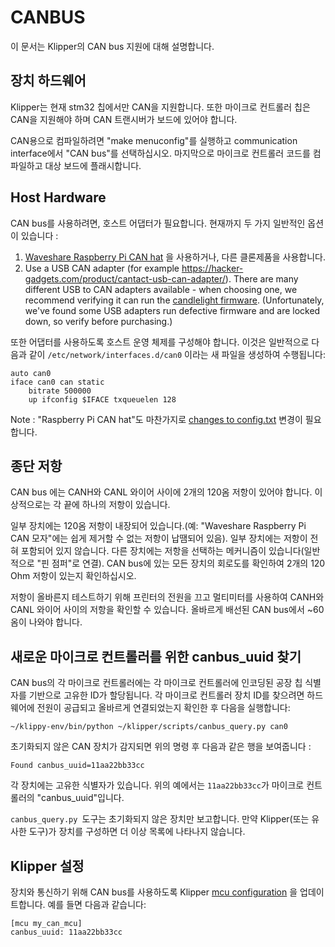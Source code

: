 # CANBUS

이 문서는 Klipper의 CAN bus 지원에 대해 설명합니다.

## 장치 하드웨어

Klipper는 현재 stm32 칩에서만 CAN을 지원합니다. 또한 마이크로 컨트롤러 칩은 CAN을 지원해야 하며 CAN 트랜시버가 보드에 있어야 합니다.

CAN용으로 컴파일하려면 "make menuconfig"를 실행하고 communication interface에서 "CAN bus"를 선택하십시오. 마지막으로 마이크로 컨트롤러 코드를 컴파일하고 대상 보드에 플래시합니다.

## Host Hardware

CAN bus를 사용하려면, 호스트 어댑터가 필요합니다. 현재까지 두 가지 일반적인 옵션이 있습니다 :

1. [Waveshare Raspberry Pi CAN hat](https://www.waveshare.com/rs485-can-hat.htm) 을 사용하거나, 다른 클론제품을 사용합니다.
1. Use a USB CAN adapter (for example <https://hacker-gadgets.com/product/cantact-usb-can-adapter/>). There are many different USB to CAN adapters available - when choosing one, we recommend verifying it can run the [candlelight firmware](https://github.com/candle-usb/candleLight_fw). (Unfortunately, we've found some USB adapters run defective firmware and are locked down, so verify before purchasing.)

또한 어댑터를 사용하도록 호스트 운영 체제를 구성해야 합니다. 이것은 일반적으로 다음과 같이 `/etc/network/interfaces.d/can0` 이라는 새 파일을 생성하여 수행됩니다:

```
auto can0
iface can0 can static
    bitrate 500000
    up ifconfig $IFACE txqueuelen 128
```

Note : "Raspberry Pi CAN hat"도 마찬가지로 [changes to config.txt](https://www.waveshare.com/wiki/RS485_CAN_HAT) 변경이 필요합니다.

## 종단 저항

CAN bus 에는 CANH와 CANL 와이어 사이에 2개의 120옴 저항이 있어야 합니다. 이상적으로는 각 끝에 하나의 저항이 있습니다.

일부 장치에는 120옴 저항이 내장되어 있습니다.(예: "Waveshare Raspberry Pi CAN 모자"에는 쉽게 제거할 수 없는 저항이 납땜되어 있음). 일부 장치에는 저항이 전혀 포함되어 있지 않습니다. 다른 장치에는 저항을 선택하는 메커니즘이 있습니다(일반적으로 "핀 점퍼"로 연결). CAN bus에 있는 모든 장치의 회로도를 확인하여 2개의 120 Ohm 저항이 있는지 확인하십시오.

저항이 올바른지 테스트하기 위해 프린터의 전원을 끄고 멀티미터를 사용하여 CANH와 CANL 와이어 사이의 저항을 확인할 수 있습니다. 올바르게 배선된 CAN bus에서 ~60옴이 나와야 합니다.

## 새로운 마이크로 컨트롤러를 위한 canbus_uuid 찾기

CAN bus의 각 마이크로 컨트롤러에는 각 마이크로 컨트롤러에 인코딩된 공장 칩 식별자를 기반으로 고유한 ID가 할당됩니다. 각 마이크로 컨트롤러 장치 ID를 찾으려면 하드웨어에 전원이 공급되고 올바르게 연결되었는지 확인한 후 다음을 실행합니다:

```
~/klippy-env/bin/python ~/klipper/scripts/canbus_query.py can0
```

초기화되지 않은 CAN 장치가 감지되면 위의 명령 후 다음과 같은 행을 보여줍니다 :

```
Found canbus_uuid=11aa22bb33cc
```

각 장치에는 고유한 식별자가 있습니다. 위의 예에서는 `11aa22bb33cc`가 마이크로 컨트롤러의 "canbus_uuid"입니다.

`canbus_query.py `도구는 초기화되지 않은 장치만 보고합니다. 만약 Klipper(또는 유사한 도구)가 장치를 구성하면 더 이상 목록에 나타나지 않습니다.

## Klipper 설정

장치와 통신하기 위해 CAN bus를 사용하도록 Klipper [mcu configuration](Config_Reference.md#mcu) 을 업데이트합니다. 예를 들면 다음과 같습니다:

```
[mcu my_can_mcu]
canbus_uuid: 11aa22bb33cc
```
